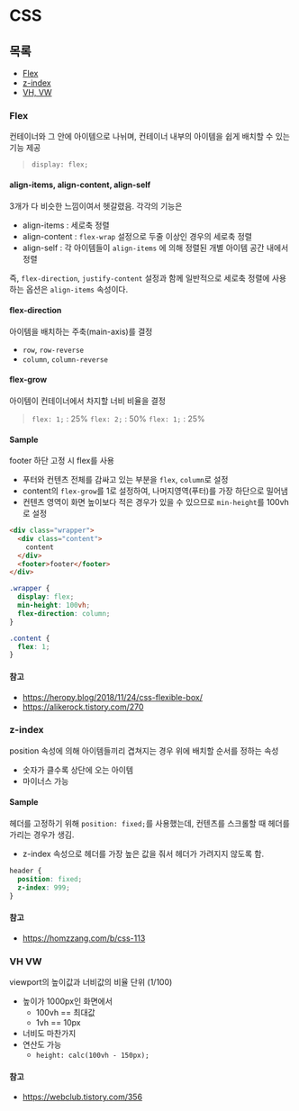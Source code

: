 # CSS

## 목록

* [Flex](#flex)
* [z-index](#z-index)
* [VH, VW](#vh-vw)

### Flex

컨테이너와 그 안에 아이템으로 나뉘며, 컨테이너 내부의 아이템을 쉽게 배치할 수 있는 기능 제공

> `display: flex;`

#### align-items, align-content, align-self

3개가 다 비슷한 느낌이여서 헷갈렸음. 각각의 기능은

* align-items : 세로축 정렬
* align-content : `flex-wrap` 설정으로 두줄 이상인 경우의 세로축 정렬
* align-self : 각 아이템들이 `align-items` 에 의해 정렬된 개별 아이템 공간 내에서 정렬

즉, `flex-direction`, `justify-content` 설정과 함께 일반적으로 세로축 정렬에 사용하는 옵션은 `align-items` 속성이다.

#### flex-direction

아이템을 배치하는 주축(main-axis)를 결정

* `row`, `row-reverse`
* `column`, `column-reverse`

#### flex-grow

아이템이 컨테이너에서 차지할 너비 비율을 결정

> `flex: 1;` : 25%
> `flex: 2;` : 50%
> `flex: 1;` : 25%

#### Sample

footer 하단 고정 시 flex를 사용

* 푸터와 컨텐츠 전체를 감싸고 있는 부분을 `flex`, `column`로 설정
* content의 `flex-grow`를 1로 설정하여, 나머지영역(푸터)를 가장 하단으로 밀어냄
* 컨텐츠 영역이 화면 높이보다 적은 경우가 있을 수 있으므로 `min-height`를 100vh로 설정

```html
<div class="wrapper">
  <div class="content">
    content
  </div>
  <footer>footer</footer>
</div>
```

```css
.wrapper {
  display: flex;
  min-height: 100vh;
  flex-direction: column;
}

.content {
  flex: 1;
}
```

#### 참고

* https://heropy.blog/2018/11/24/css-flexible-box/
* https://alikerock.tistory.com/270

### z-index

position 속성에 의해 아이템들끼리 겹쳐지는 경우 위에 배치할 순서를 정하는 속성
* 숫자가 클수록 상단에 오는 아이템
* 마이너스 가능

#### Sample

헤더를 고정하기 위해 `position: fixed;`를 사용했는데, 컨텐츠를 스크롤할 때 헤더를 가리는 경우가 생김.  
* z-index 속성으로 헤더를 가장 높은 값을 줘서 헤더가 가려지지 않도록 함.

```css
header {
  position: fixed;
  z-index: 999;
}
```

#### 참고

* https://homzzang.com/b/css-113

### VH VW

viewport의 높이값과 너비값의 비율 단위 (1/100)

* 높이가 1000px인 화면에서
  * 100vh == 최대값
  * 1vh == 10px
* 너비도 마찬가지
* 연산도 가능
  * `height: calc(100vh - 150px);`

#### 참고

* https://webclub.tistory.com/356
